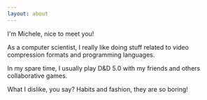 ```yaml
---
layout: about
---
```


I'm Michele, nice to meet you!

As a computer scientist, I really like doing stuff related to video compression formats and programming languages.

In my spare time, I usually play D&D 5.0 with my friends and others collaborative games.

What I dislike, you say? Habits and fashion, they are so boring!
